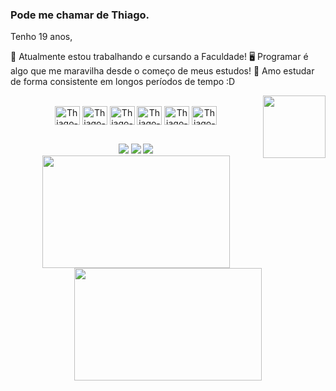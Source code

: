 ### Pode me chamar de Thiago.

Tenho 19 anos, 

💼 Atualmente estou trabalhando e cursando a Faculdade!
🖥 Programar é algo que me maravilha desde o começo de meus estudos!
🍎 Amo estudar de forma consistente em longos períodos de tempo :D


<img align=right width="100rem" src="https://user-images.githubusercontent.com/75057408/185676202-5613f7df-d320-4743-98b8-f9c529c165a6.png">



    
<div align="center">
  <a href="https://github.com/Francisco-Thiago" style="text-decoration: none;">

<div style="display: inline_block; align: center"><br>
  <img align="center" alt="Thiago-HTML" height="30" width="40" src="https://cdn.jsdelivr.net/gh/devicons/devicon/icons/html5/html5-original.svg">
  <img align="center" alt="Thiago-CSS" height="30" width="40" src="https://cdn.jsdelivr.net/gh/devicons/devicon/icons/css3/css3-original.svg">
  <img align="center" alt="Thiago-Js" height="30" width="40" src="https://cdn.jsdelivr.net/gh/devicons/devicon/icons/javascript/javascript-original.svg">
  <img align="center" alt="Thiago-Sass" height="30" width="40" src="https://user-images.githubusercontent.com/75057408/169482605-98bbb9f1-7c78-4e1d-a186-87aeb79045d6.svg">
  <img align="center" alt="Thiago-Java" height="30" width="40" src="https://cdn.jsdelivr.net/gh/devicons/devicon/icons/java/java-original.svg">
  <img align="center" alt="Thiago-MySQL" height="30" width="40" src="https://cdn.jsdelivr.net/gh/devicons/devicon/icons/mysql/mysql-original-wordmark.svg">
  
  ##

<div>
  <a href="mailto:vieirathiago779@gmail.com" target="_blank"><img src="https://img.shields.io/badge/-Gmail-%23333?style=for-the-badge&logo=gmail&logoColor=white"></a>
  <a href="https://www.linkedin.com/in/thiago-vieira-899655214/" target="_blank"><img src="https://img.shields.io/badge/-LinkedIn-%230077B5?style=for-the-badge&logo=linkedin&logoColor=white"></a>
  <img src="https://github.com/Francisco-Thiago/Francisco-Thiago/blob/output/github-contribution-grid-snake.svg">
</div>

  <img height="180rem" width="300px" src="https://github-readme-stats.vercel.app/api?username=Francisco-Thiago&show_icons=true&theme=radical&include_all_commits=true&count_private=true"/>
  <img height="180rem" width="300px" src="https://github-readme-stats.vercel.app/api/top-langs/?username=Francisco-Thiago&layout=compact&langs_count=7&theme=radical"/>
</div>

